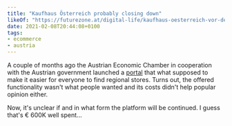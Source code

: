 ```yaml
---
title: "Kaufhaus Österreich probably closing down"
likeOf: "https://futurezone.at/digital-life/kaufhaus-oesterreich-vor-dem-aus/401182264"
date: 2021-02-08T20:44:08+0100
tags:
- ecommerce
- austria
---
```

A couple of months ago the Austrian Economic Chamber in cooperation with the Austrian government launched a [portal](https://www.kaufhaus-oesterreich.at/) that what supposed to make it easier for everyone to find regional stores. Turns out, the offered functionality wasn't what people wanted and its costs didn't help popular opinion either. 

Now, it's unclear if and in what form the platform will be continued. I guess that's € 600K well spent...